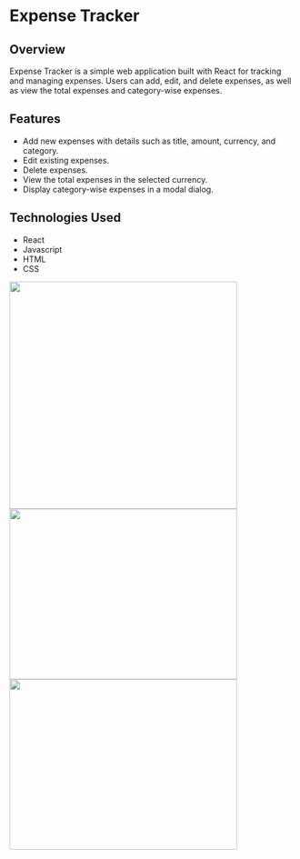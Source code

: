 # Expense Tracker


## Overview

Expense Tracker is a simple web application built with React for tracking and managing expenses. Users can add, edit, and delete expenses, as well as view the total expenses and category-wise expenses.

## Features

- Add new expenses with details such as title, amount, currency, and category.
- Edit existing expenses.
- Delete expenses.
- View the total expenses in the selected currency.
- Display category-wise expenses in a modal dialog.

## Technologies Used
- React
- Javascript
- HTML
- CSS

<img src="https://github.com/sanya31/React/blob/25012e44534d2d7f2c39f2fadfbbb758bf1a8b83/images/26.11.2023_20.27.10_REC.png" width="400" height="400">  <img src="https://drive.google.com/file/d/1kekH4uHBMc-OSMZPWA9ai4hFIujpKe6X/view?usp=sharing" width="400" height="300">
<img src="https://drive.google.com/file/d/1GlLmMEUS_Z6pXwXcjzQfpNIu49taycsp/view?usp=sharing" width="400" height="300"> 
